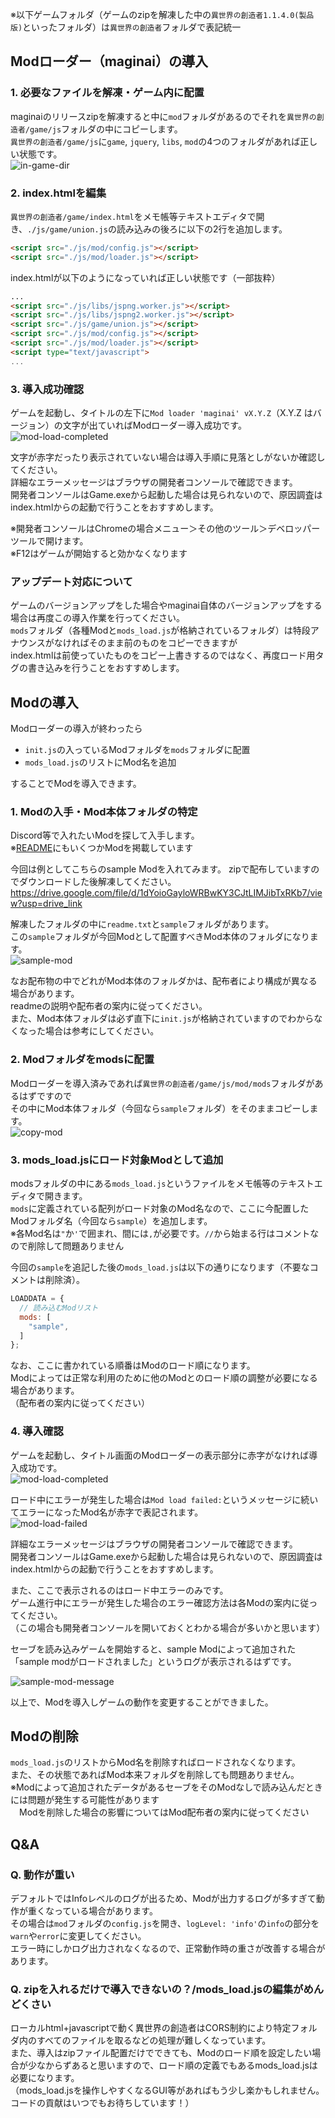 ※以下ゲームフォルダ（ゲームのzipを解凍した中の`異世界の創造者1.1.4.0(製品版)`といったフォルダ）は`異世界の創造者`フォルダで表記統一

## Modローダー（maginai）の導入


### 1. 必要なファイルを解凍・ゲーム内に配置

maginaiのリリースzipを解凍すると中に`mod`フォルダがあるのでそれを`異世界の創造者/game/js`フォルダの中にコピーします。  
`異世界の創造者/game/js`に`game`, `jquery`, `libs`, `mod`の4つのフォルダがあれば正しい状態です。  
![in-game-dir](docassets/in-game-dir.png)

### 2. index.htmlを編集
`異世界の創造者/game/index.html`をメモ帳等テキストエディタで開き、`./js/game/union.js`の読み込みの後ろに以下の2行を追加します。  

```html
<script src="./js/mod/config.js"></script>
<script src="./js/mod/loader.js"></script>
```

index.htmlが以下のようになっていれば正しい状態です（一部抜粋）  

```html
...
<script src="./js/libs/jspng.worker.js"></script>
<script src="./js/libs/jspng2.worker.js"></script>
<script src="./js/game/union.js"></script>
<script src="./js/mod/config.js"></script>
<script src="./js/mod/loader.js"></script>
<script type="text/javascript">
...
```

### 3. 導入成功確認

ゲームを起動し、タイトルの左下に`Mod loader 'maginai' vX.Y.Z`（X.Y.Z はバージョン）の文字が出ていればModローダー導入成功です。  
![mod-load-completed](docassets/mod-load-completed.png)

文字が赤字だったり表示されていない場合は導入手順に見落としがないか確認してください。  
詳細なエラーメッセージはブラウザの開発者コンソールで確認できます。  
開発者コンソールはGame.exeから起動した場合は見られないので、原因調査はindex.htmlからの起動で行うことをおすすめします。  

※開発者コンソールはChromeの場合メニュー＞その他のツール＞デベロッパーツールで開けます。  
※F12はゲームが開始すると効かなくなります  

### アップデート対応について
ゲームのバージョンアップをした場合やmaginai自体のバージョンアップをする場合は再度この導入作業を行ってください。  
`mods`フォルダ（各種Modと`mods_load.js`が格納されているフォルダ）は特段アナウンスがなければそのまま前のものをコピーできますが  
index.htmlは前使っていたものをコピー上書きするのではなく、再度ロード用タグの書き込みを行うことをおすすめします。

## Modの導入
Modローダーの導入が終わったら

- `init.js`の入っているModフォルダを`mods`フォルダに配置
- `mods_load.js`のリストにMod名を追加

することでModを導入できます。  

### 1. Modの入手・Mod本体フォルダの特定

Discord等で入れたいModを探して入手します。  
※[README](README.md)にもいくつかModを掲載しています  

今回は例としてこちらのsample Modを入れてみます。
zipで配布していますのでダウンロードした後解凍してください。
https://drive.google.com/file/d/1dYoioGayloWRBwKY3CJtLIMJibTxRKb7/view?usp=drive_link

解凍したフォルダの中に`readme.txt`と`sample`フォルダがあります。  
この`sample`フォルダが今回Modとして配置すべきMod本体のフォルダになります。  
![sample-mod](docassets/sample-mod.png)
  
なお配布物の中でどれがMod本体のフォルダかは、配布者により構成が異なる場合があります。  
readmeの説明や配布者の案内に従ってください。  
また、Mod本体フォルダは必ず直下に`init.js`が格納されていますのでわからなくなった場合は参考にしてください。  

### 2. Modフォルダをmodsに配置

Modローダーを導入済みであれば`異世界の創造者/game/js/mod/mods`フォルダがあるはずですので  
その中にMod本体フォルダ（今回なら`sample`フォルダ）をそのままコピーします。  
![copy-mod](docassets/copy-mod.png)

### 3. mods_load.jsにロード対象Modとして追加

modsフォルダの中にある`mods_load.js`というファイルをメモ帳等のテキストエディタで開きます。  
`mods`に定義されている配列がロード対象のMod名なので、ここに今配置したModフォルダ名（今回なら`sample`）を追加します。  
※各Mod名は`"`か`'`で囲まれ、間には`,`が必要です。`//`から始まる行はコメントなので削除して問題ありません  

今回の`sample`を追記した後の`mods_load.js`は以下の通りになります（不要なコメントは削除済）。  
```js
LOADDATA = {
  // 読み込むModリスト
  mods: [
    "sample",
  ]
};
```

なお、ここに書かれている順番はModのロード順になります。  
Modによっては正常な利用のために他のModとのロード順の調整が必要になる場合があります。  
（配布者の案内に従ってください）  

### 4. 導入確認
ゲームを起動し、タイトル画面のModローダーの表示部分に赤字がなければ導入成功です。  
![mod-load-completed](docassets/mod-load-completed.png)

ロード中にエラーが発生した場合は`Mod load failed:`というメッセージに続いてエラーになったMod名が赤字で表記されます。  
![mod-load-failed](docassets/mod-load-failed.png)

詳細なエラーメッセージはブラウザの開発者コンソールで確認できます。  
開発者コンソールはGame.exeから起動した場合は見られないので、原因調査はindex.htmlからの起動で行うことをおすすめします。  

また、ここで表示されるのはロード中エラーのみです。  
ゲーム進行中にエラーが発生した場合のエラー確認方法は各Modの案内に従ってください。  
（この場合も開発者コンソールを開いておくとわかる場合が多いかと思います）  

セーブを読み込みゲームを開始すると、sample Modによって追加された「sample modがロードされました」というログが表示されるはずです。  

![sample-mod-message](docassets/sample-mod-message.png)

以上で、Modを導入しゲームの動作を変更することができました。

## Modの削除
`mods_load.js`のリストからMod名を削除すればロードされなくなります。  
また、その状態であればMod本来フォルダを削除しても問題ありません。  
※Modによって追加されたデータがあるセーブをそのModなしで読み込んだときには問題が発生する可能性があります  
　Modを削除した場合の影響についてはMod配布者の案内に従ってください  

## Q&A
### Q. 動作が重い
デフォルトではInfoレベルのログが出るため、Modが出力するログが多すぎて動作が重くなっている場合があります。  
その場合は`mod`フォルダの`config.js`を開き、`logLevel: 'info'`の`info`の部分を`warn`や`error`に変更してください。  
エラー時にしかログ出力されなくなるので、正常動作時の重さが改善する場合があります。  

### Q. zipを入れるだけで導入できないの？/mods_load.jsの編集がめんどくさい
ローカルhtml+javascriptで動く異世界の創造者はCORS制約により特定フォルダ内のすべてのファイルを取るなどの処理が難しくなっています。  
また、導入はzipファイル配置だけでできても、Modのロード順を設定したい場合が少なからずあると思いますので、ロード順の定義でもあるmods_load.jsは必要になります。  
（mods_load.jsを操作しやすくなるGUI等があればもう少し楽かもしれません。コードの貢献はいつでもお待ちしています！）  

